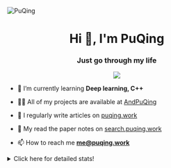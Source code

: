 ![PuQing](https://user-images.githubusercontent.com/27223114/171565019-9a56fae6-b08b-421f-99db-7e830da42371.png)

<h1 align="center">Hi 👋, I'm PuQing</h1>
<h3 align="center">Just go through my life</h3>

<p align="center">
  <img src="https://github-widgetbox.vercel.app/api/profile?username=AndPuQing&data=followers,repositories,stars,commits"/>
</p>

- 🌱 I’m currently learning **Deep learning, C++**

- 👨‍💻 All of my projects are available at [AndPuQing](https://github.com/AndPuQing)

- 📝 I regularly write articles on [puqing.work](http://puqing.work)

- 📜 My read the paper notes on [search.puqing.work](https://search.puqing.work)

- 📫 How to reach me **me@puqing.work**

<details>
<summary>Click here for detailed stats!</summary>

<!--START_SECTION:waka-->
**I'm a Night 🦉** 

```text
🌞 Morning    36 commits     ██░░░░░░░░░░░░░░░░░░░░░░░   8.57% 
🌆 Daytime    124 commits    ███████░░░░░░░░░░░░░░░░░░   29.52% 
🌃 Evening    197 commits    ███████████░░░░░░░░░░░░░░   46.9% 
🌙 Night      63 commits     ███░░░░░░░░░░░░░░░░░░░░░░   15.0%

```


📊 **This Week I Spent My Time On** 

```text
💬 Programming Languages: 
Java                     6 hrs 48 mins       ████████░░░░░░░░░░░░░░░░░   32.67% 
Python                   4 hrs 58 mins       ██████░░░░░░░░░░░░░░░░░░░   23.86% 
Jupyter Notebook         3 hrs 47 mins       ████░░░░░░░░░░░░░░░░░░░░░   18.2% 
C#                       1 hr 59 mins        ██░░░░░░░░░░░░░░░░░░░░░░░   9.55% 
JSON                     1 hr 24 mins        █░░░░░░░░░░░░░░░░░░░░░░░░   6.76%

🔥 Editors: 
VS Code                  13 hrs 16 mins      ████████████████░░░░░░░░░   63.7% 
IntelliJ                 7 hrs 34 mins       █████████░░░░░░░░░░░░░░░░   36.3%

💻 Operating System: 
Windows                  15 hrs 30 mins      ██████████████████░░░░░░░   74.4% 
Linux                    5 hrs 20 mins       ██████░░░░░░░░░░░░░░░░░░░   25.6%

```


<!--END_SECTION:waka-->
</details>
